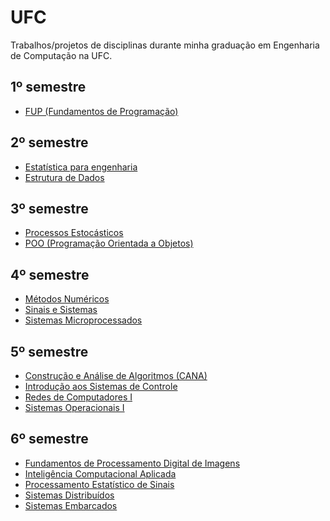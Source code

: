 # UFC

Trabalhos/projetos de disciplinas durante minha graduação em Engenharia de Computação na UFC.

## 1º semestre
- [FUP (Fundamentos de Programação)](./TI0109-FUP/)

## 2º semestre
- [Estatística para engenharia](./TI0111-estatistica/)
- [Estrutura de Dados](./TI0140-estrutura-de-dados/)

## 3º semestre
- [Processos Estocásticos](./TI0112-processos-estocasticos/)
- [POO (Programação Orientada a Objetos)](./TI0142-POO/)

## 4º semestre
- [Métodos Numéricos](./CK0182-metodos-numericos/)
- [Sinais e Sistemas](./TI0143-sinais-sistemas/)
- [Sistemas Microprocessados](./TI0144-sistemas-microprocessados/)

## 5º semestre
- [Construção e Análise de Algoritmos (CANA)](./CK0183-CANA/)
- [Introdução aos Sistemas de Controle](./TI0118-sistemas-de-controle/)
- [Redes de Computadores I](./TI0145-redes-de-computadores-1/)
- [Sistemas Operacionais I](./TI0146-sistemas-operacionais/)

## 6º semestre
- [Fundamentos de Processamento Digital de Imagens](./TI0147-PDI/)
- [Inteligência Computacional Aplicada]()
- [Processamento Estatístico de Sinais]()
- [Sistemas Distribuídos]()
- [Sistemas Embarcados]()
